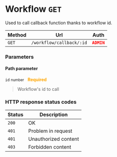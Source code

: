# Workflow ```GET```

Used to call callback function thanks to workflow id.

| Method   | Url           | Auth          |
| -------- | ---------------| ---------------------|
| `GET`   | `/workflow/callback/:id` | <span style="color:red">**`ADMIN`**</span>   |

### Parameters

#### Path parameter

```id``` <small>number</small>&nbsp;&nbsp;&nbsp;<span style="color: orange">**Required**</span>

> Workflow's id to call

### HTTP response status codes

| Status   | Description           |
|----------|-----------------------|
|```200``` | OK                    |
|```401``` | Problem in request    |
|```401``` | Unauthorized content  |
|```403``` | Forbidden content  |